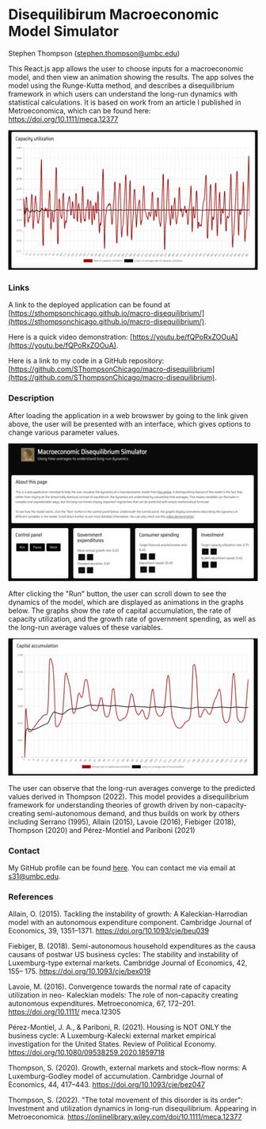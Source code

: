 # Disequilibirum Macroeconomic Model Simulator

  Stephen Thompson (stephen.thompson@umbc.edu)

  This React.js app allows the user to choose inputs for a macroeconomic model, and then view an animation showing the results. The app solves the model using the Runge-Kutta method, and describes a disequilibrium framework in which users can understand the long-run dynamics with statistical calculations. It is based on work from an article I published in Metroeconomica, which can be found here:
  https://doi.org/10.1111/meca.12377

  ![Example simulation.](assets/Example.png)


  ### Links

  A link to the deployed application can be found at [https://sthompsonchicago.github.io/macro-disequilibrium/](https://sthompsonchicago.github.io/macro-disequilibrium/). 

  Here is a quick video demonstration: [https://youtu.be/fQPoRxZOOuA](https://youtu.be/fQPoRxZOOuA).

  Here is a link to my code in a GitHub repository: [https://github.com/SThompsonChicago/macro-disequilibrium](https://github.com/SThompsonChicago/macro-disequilibrium).

  ### Description

  After loading the application in a web browswer by going to the link given above, the user will be presented with an interface, which gives options to change various parameter values. 

  ![User interface.](assets/macroui.png)

  After clicking the "Run" button, the user can scroll down to see the dynamics of the model, which are displayed as animations in the graphs below. The graphs show the rate of capital accumulation, the rate of capacity utilization, and the growth rate of government spending, as well as the long-run average values of these variables. 
  
  ![Model Dynamics.](assets/macrodynamics.png)
  
  The user can observe that the long-run averages converge to the predicted values derived in Thompson (2022). This model provides a disequilibrium framework for understanding theories of growth driven by non-capacity-creating semi-autonomous demand, and thus builds on work by others including Serrano (1995), Allain (2015), Lavoie (2016), Fiebiger (2018), Thompson (2020) and Pérez-Montiel and Pariboni (2021)
  
  ### Contact

  My GitHub profile can be found [here](https://github.com/SThompsonChicago). You can contact me via email at s31@umbc.edu.

  ### References

  Allain, O. (2015). Tackling the instability of growth: A Kaleckian-Harrodian model with an autonomous expenditure component. Cambridge Journal of Economics, 39, 1351–1371. https://doi.org/10.1093/cje/beu039

  Fiebiger, B. (2018). Semi-autonomous household expenditures as the causa causans of postwar US business cycles: The stability and instability of Luxemburg-type external markets. Cambridge Journal of Economics, 42, 155– 175. https://doi.org/10.1093/cje/bex019

  Lavoie, M. (2016). Convergence towards the normal rate of capacity utilization in neo- Kaleckian models: The role of non-capacity creating autonomous expenditures. Metroeconomica, 67, 172–201. https://doi.org/10.1111/ meca.12305

  Pérez-Montiel, J. A., & Pariboni, R. (2021). Housing is NOT ONLY the business cycle: A Luxemburg-Kalecki external market empirical investigation for the United States. Review of Political Economy. https://doi.org/10.1080/09538259.2020.1859718

  Thompson, S. (2020). Growth, external markets and stock–flow norms: A Luxemburg-Godley model of accumulation. Cambridge Journal of Economics, 44, 417–443. https://doi.org/10.1093/cje/bez047

  Thompson, S. (2022). "The total movement of this disorder is its order": Investment and utilization dynamics in long-run disequilibrium. Appearing in Metroeconomica. https://onlinelibrary.wiley.com/doi/10.1111/meca.12377



  

